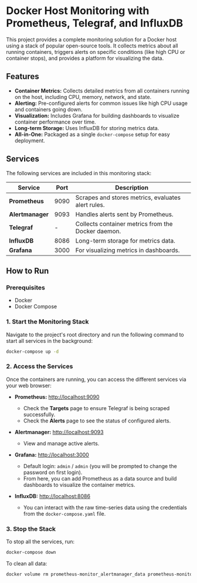 # Docker Host Monitoring with Prometheus, Telegraf, and InfluxDB

This project provides a complete monitoring solution for a Docker host using a stack of popular open-source tools. It collects metrics about all running containers, triggers alerts on specific conditions (like high CPU or container stops), and provides a platform for visualizing the data.

## Features

- **Container Metrics:** Collects detailed metrics from all containers running on the host, including CPU, memory, network, and state.
- **Alerting:** Pre-configured alerts for common issues like high CPU usage and containers going down.
- **Visualization:** Includes Grafana for building dashboards to visualize container performance over time.
- **Long-term Storage:** Uses InfluxDB for storing metrics data.
- **All-in-One:** Packaged as a single `docker-compose` setup for easy deployment.

## Services

The following services are included in this monitoring stack:

| Service      | Port | Description                                      |
|--------------|------|--------------------------------------------------|
| **Prometheus** | 9090 | Scrapes and stores metrics, evaluates alert rules. |
| **Alertmanager**| 9093 | Handles alerts sent by Prometheus.               |
| **Telegraf**   | -    | Collects container metrics from the Docker daemon. |
| **InfluxDB**   | 8086 | Long-term storage for metrics data.              |
| **Grafana**    | 3000 | For visualizing metrics in dashboards.           |


## How to Run

### Prerequisites

- Docker
- Docker Compose

### 1. Start the Monitoring Stack

Navigate to the project's root directory and run the following command to start all services in the background:

```bash
docker-compose up -d
```

### 2. Access the Services

Once the containers are running, you can access the different services via your web browser:

- **Prometheus:** [http://localhost:9090](http://localhost:9090)
  - Check the **Targets** page to ensure Telegraf is being scraped successfully.
  - Check the **Alerts** page to see the status of configured alerts.

- **Alertmanager:** [http://localhost:9093](http://localhost:9093)
  - View and manage active alerts.

- **Grafana:** [http://localhost:3000](http://localhost:3000)
  - Default login: `admin` / `admin` (you will be prompted to change the password on first login).
  - From here, you can add Prometheus as a data source and build dashboards to visualize the container metrics.

- **InfluxDB:** [http://localhost:8086](http://localhost:8086)
  - You can interact with the raw time-series data using the credentials from the `docker-compose.yaml` file.

### 3. Stop the Stack

To stop all the services, run:

```bash
docker-compose down
```

To clean all data:

```bash
docker volume rm prometheus-monitor_alertmanager_data prometheus-monitor_grafana-data prometheus-monitor_grafana_data prometheus-monitor_influxdb_data prometheus-monitor_prometheus_data
```
